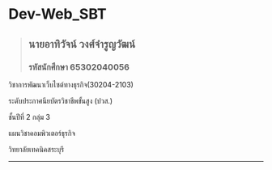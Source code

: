 # Dev-Web_SBT  

>## นายอาทิวัจน์ วงศ์จำรูญวัฒน์
>### รหัสนักศึกษา 65302040056


วิชาการพัฒนาเว็บไซต์ทางธุรกิจ(30204-2103)

ระดับประกาศนียบัตรวิชาชีพขั้นสูง (ปวส.)

ชั้นปีที่ 2 กลุ่ม 3

แผนวิชาคอมพิวเตอร์ธุรกิจ

วิทยาลัยเทคนิคสระบุรี

---